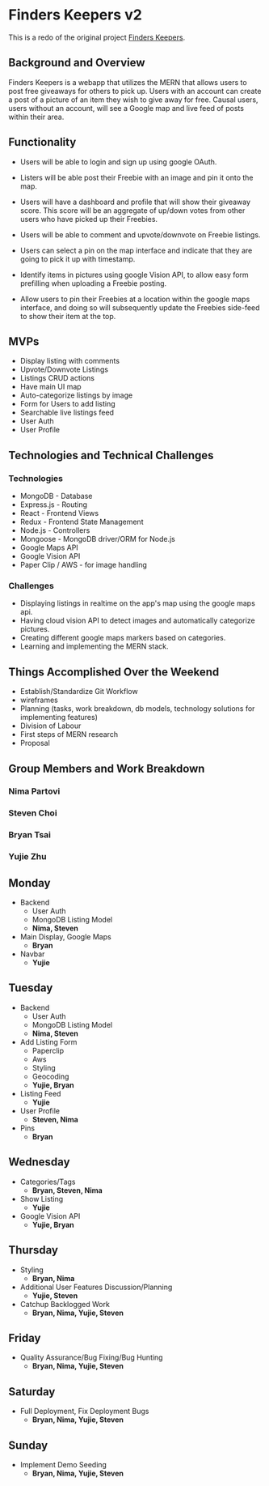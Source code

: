 # Finders Keepers v2

This is a redo of the original project [Finders Keepers](https://github.com/stevenmchoi/finders_keepers).

## Background and Overview

Finders Keepers is a webapp that utilizes the MERN that allows users to post free
giveaways for others to pick up. Users with an account can create a post of a picture of an
item they wish to give away for free. Causal users, users without an account, will
see a Google map and live feed of posts within their area.

## Functionality

-   Users will be able to login and sign up using google OAuth.

-   Listers will be able post their Freebie with an image and pin it onto the map.

-   Users will have a dashboard and profile that will show their giveaway score. This score will be an aggregate of up/down votes from other users who have picked up their Freebies.

-   Users will be able to comment and upvote/downvote on Freebie listings.

-   Users can select a pin on the map interface and indicate that they are going to pick it up with timestamp.

-   Identify items in pictures using google Vision API, to allow easy form prefilling when uploading a Freebie posting.

-   Allow users to pin their Freebies at a location within the google maps interface, and doing so will subsequently update the Freebies side-feed to show their item at the top.

## MVPs

-   Display listing with comments
-   Upvote/Downvote Listings
-   Listings CRUD actions
-   Have main UI map
-   Auto-categorize listings by image
-   Form for Users to add listing
-   Searchable live listings feed
-   User Auth
-   User Profile

## Technologies and Technical Challenges

### Technologies

-   MongoDB - Database
-   Express.js - Routing
-   React - Frontend Views
-   Redux - Frontend State Management
-   Node.js - Controllers
-   Mongoose - MongoDB driver/ORM for Node.js
-   Google Maps API
-   Google Vision API
-   Paper Clip / AWS - for image handling

### Challenges

-   Displaying listings in realtime on the app's map using the google maps api.
-   Having cloud vision API to detect images and automatically categorize pictures.
-   Creating different google maps markers based on categories.
-   Learning and implementing the MERN stack.

## Things Accomplished Over the Weekend

-   Establish/Standardize Git Workflow
-   wireframes
-   Planning (tasks, work breakdown, db models, technology solutions for implementing features)
-   Division of Labour
-   First steps of MERN research
-   Proposal

## Group Members and Work Breakdown

### Nima Partovi

### Steven Choi

### Bryan Tsai

### Yujie Zhu

## Monday

-   Backend
    -   User Auth
    -   MongoDB Listing Model
    -   **Nima, Steven**
-   Main Display, Google Maps
    -   **Bryan**
-   Navbar
    -   **Yujie**

## Tuesday

-   Backend
    -   User Auth
    -   MongoDB Listing Model
    -   **Nima, Steven**
-   Add Listing Form
    -   Paperclip
    -   Aws
    -   Styling
    -   Geocoding
    -   **Yujie, Bryan**
-   Listing Feed
    -   **Yujie**
-   User Profile
    -   **Steven, Nima**
-   Pins
    -   **Bryan**

## Wednesday

-   Categories/Tags
    -   **Bryan, Steven, Nima**
-   Show Listing
    -   **Yujie**
-   Google Vision API
    -   **Yujie, Bryan**

## Thursday

-   Styling
    -   **Bryan, Nima**
-   Additional User Features Discussion/Planning
    -   **Yujie, Steven**
-   Catchup Backlogged Work
    -   **Bryan, Nima, Yujie, Steven**

## Friday

-   Quality Assurance/Bug Fixing/Bug Hunting
    -   **Bryan, Nima, Yujie, Steven**

## Saturday

-   Full Deployment, Fix Deployment Bugs
    -   **Bryan, Nima, Yujie, Steven**

## Sunday

-   Implement Demo Seeding
    -   **Bryan, Nima, Yujie, Steven**
